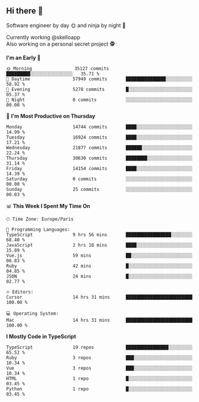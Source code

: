 ## Hi there 👋

Software engineer by day 🌞 and ninja by night 🌝

Currently working @skelloapp <br>
Also working on a personal secret project 🕵️

<!--START_SECTION:waka-->
**I'm an Early 🐤** 

```text
🌞 Morning                35127 commits       █████████░░░░░░░░░░░░░░░░   35.71 % 
🌆 Daytime                57949 commits       ███████████████░░░░░░░░░░   58.92 % 
🌃 Evening                5278 commits        █░░░░░░░░░░░░░░░░░░░░░░░░   05.37 % 
🌙 Night                  0 commits           ░░░░░░░░░░░░░░░░░░░░░░░░░   00.00 % 
```
📅 **I'm Most Productive on Thursday** 

```text
Monday                   14744 commits       ████░░░░░░░░░░░░░░░░░░░░░   14.99 % 
Tuesday                  16924 commits       ████░░░░░░░░░░░░░░░░░░░░░   17.21 % 
Wednesday                21877 commits       ██████░░░░░░░░░░░░░░░░░░░   22.24 % 
Thursday                 30630 commits       ████████░░░░░░░░░░░░░░░░░   31.14 % 
Friday                   14154 commits       ████░░░░░░░░░░░░░░░░░░░░░   14.39 % 
Saturday                 0 commits           ░░░░░░░░░░░░░░░░░░░░░░░░░   00.00 % 
Sunday                   25 commits          ░░░░░░░░░░░░░░░░░░░░░░░░░   00.03 % 
```


📊 **This Week I Spent My Time On** 

```text
🕑︎ Time Zone: Europe/Paris

💬 Programming Languages: 
TypeScript               9 hrs 56 mins       █████████████████░░░░░░░░   68.40 % 
JavaScript               2 hrs 18 mins       ████░░░░░░░░░░░░░░░░░░░░░   15.89 % 
Vue.js                   59 mins             ██░░░░░░░░░░░░░░░░░░░░░░░   06.83 % 
Ruby                     42 mins             █░░░░░░░░░░░░░░░░░░░░░░░░   04.85 % 
JSON                     24 mins             █░░░░░░░░░░░░░░░░░░░░░░░░   02.77 % 

🔥 Editors: 
Cursor                   14 hrs 31 mins      █████████████████████████   100.00 % 

💻 Operating System: 
Mac                      14 hrs 31 mins      █████████████████████████   100.00 % 
```

**I Mostly Code in TypeScript** 

```text
TypeScript               19 repos            ████████████████░░░░░░░░░   65.52 % 
Ruby                     3 repos             ███░░░░░░░░░░░░░░░░░░░░░░   10.34 % 
Vue                      3 repos             ███░░░░░░░░░░░░░░░░░░░░░░   10.34 % 
HTML                     1 repo              █░░░░░░░░░░░░░░░░░░░░░░░░   03.45 % 
Python                   1 repo              █░░░░░░░░░░░░░░░░░░░░░░░░   03.45 % 
```




<!--END_SECTION:waka-->

<!--
**antoinelncl/antoinelncl** is a ✨ _special_ ✨ repository because its `README.md` (this file) appears on your GitHub profile.

Here are some ideas to get you started:

- 🔭 I’m currently working on ...
- 🌱 I’m currently learning ...
- 👯 I’m looking to collaborate on ...
- 🤔 I’m looking for help with ...
- 💬 Ask me about ...
- 📫 How to reach me: ...
- 😄 Pronouns: ...
- ⚡ Fun fact: ...
-->
